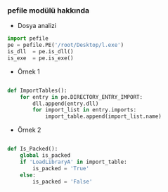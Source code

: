 ### pefile modülü hakkında

+ Dosya analizi

```python
import pefile
pe = pefile.PE('/root/Desktop/l.exe')
is_dll  = pe.is_dll()
is_exe  = pe.is_exe()

```

+ Örnek 1

```python

def ImportTables():
	for entry in pe.DIRECTORY_ENTRY_IMPORT:
		dll.append(entry.dll)
		for import_list in entry.imports:
			import_table.append(import_list.name)

```

+ Örnek 2

```python

def Is_Packed():
	global is_packed
	if 'LoadLibraryA' in import_table:
		is_packed = 'True'
	else:
		is_packed = 'False'

```

